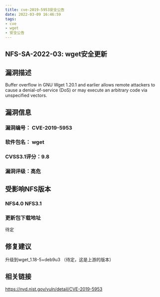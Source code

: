```yaml
---
title: cve-2019-5953安全公告
date: 2022-03-09 16:46:59
tags:
- cve
- wget
- 安全公告
---
```


## NFS-SA-2022-03: wget安全更新

## 漏洞描述

Buffer overflow in GNU Wget 1.20.1 and earlier allows remote attackers to cause a denial-of-service (DoS) or may execute an arbitrary code via unspecified vectors.

## 漏洞信息

   ###    漏洞编号： CVE-2019-5953

   ###    软件包名： wget

   ###    CVSS3.1评分：9.8

   ###    漏洞评级：高危

## 受影响NFS版本

   ###    NFS4.0 NFS3.1

### 更新包下载地址

待定

## 修复建议

升级到wget_1.18-5+deb9u3 （待定，这是上游的版本）

## 相关链接

https://nvd.nist.gov/vuln/detail/CVE-2019-5953
